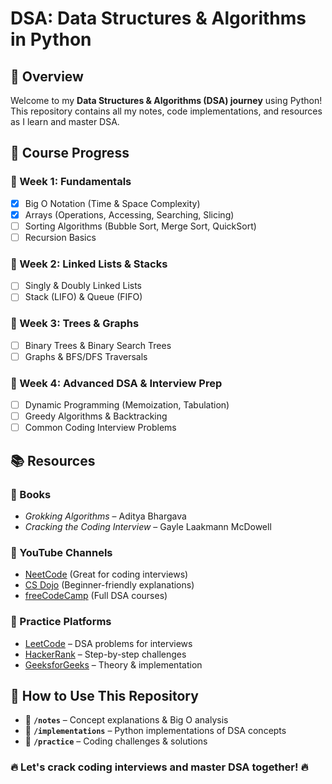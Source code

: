 # DSA: Data Structures & Algorithms in Python

## 📌 Overview
Welcome to my **Data Structures & Algorithms (DSA) journey** using Python! This repository contains all my notes, code implementations, and resources as I learn and master DSA.

## 📖 Course Progress
### 🔹 Week 1: Fundamentals
- [x] Big O Notation (Time & Space Complexity)
- [x] Arrays (Operations, Accessing, Searching, Slicing)
- [ ] Sorting Algorithms (Bubble Sort, Merge Sort, QuickSort)
- [ ] Recursion Basics

### 🔹 Week 2: Linked Lists & Stacks
- [ ] Singly & Doubly Linked Lists
- [ ] Stack (LIFO) & Queue (FIFO)

### 🔹 Week 3: Trees & Graphs
- [ ] Binary Trees & Binary Search Trees
- [ ] Graphs & BFS/DFS Traversals

### 🔹 Week 4: Advanced DSA & Interview Prep
- [ ] Dynamic Programming (Memoization, Tabulation)
- [ ] Greedy Algorithms & Backtracking
- [ ] Common Coding Interview Problems

## 📚 Resources
### 🔹 Books
- *Grokking Algorithms* – Aditya Bhargava
- *Cracking the Coding Interview* – Gayle Laakmann McDowell

### 🔹 YouTube Channels
- [NeetCode](https://www.youtube.com/c/NeetCode) (Great for coding interviews)
- [CS Dojo](https://www.youtube.com/c/CSDojo) (Beginner-friendly explanations)
- [freeCodeCamp](https://www.youtube.com/c/Freecodecamp) (Full DSA courses)

### 🔹 Practice Platforms
- [LeetCode](https://leetcode.com/) – DSA problems for interviews
- [HackerRank](https://www.hackerrank.com/domains/tutorials/10-days-of-algorithms) – Step-by-step challenges
- [GeeksforGeeks](https://www.geeksforgeeks.org/data-structures/) – Theory & implementation

## 🚀 How to Use This Repository
- 📂 **`/notes`** – Concept explanations & Big O analysis
- 📂 **`/implementations`** – Python implementations of DSA concepts
- 📂 **`/practice`** – Coding challenges & solutions

### 🔥 Let's crack coding interviews and master DSA together! 🔥

